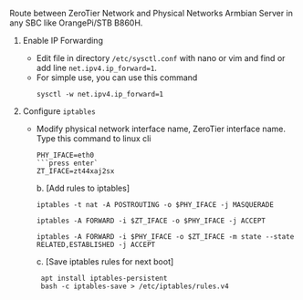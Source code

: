 Route between ZeroTier Network and Physical Networks Armbian Server in any SBC like OrangePi/STB B860H.

1. Enable IP Forwarding
   - Edit file in directory `/etc/sysctl.conf` with nano or vim and find or add line `net.ipv4.ip_forward=1`.
   - For simple use, you can use this command
     ```
     sysctl -w net.ipv4.ip_forward=1
     ```

2. Configure `iptables`
   - Modify physical network interface name, ZeroTier interface name. Type this command to linux cli
     ```
     PHY_IFACE=eth0
     ```press enter`
     ZT_IFACE=zt44xaj2sx
     ```

     b. [Add rules to iptables]

         iptables -t nat -A POSTROUTING -o $PHY_IFACE -j MASQUERADE

         iptables -A FORWARD -i $ZT_IFACE -o $PHY_IFACE -j ACCEPT

         iptables -A FORWARD -i $PHY_IFACE -o $ZT_IFACE -m state --state RELATED,ESTABLISHED -j ACCEPT

      c. [Save iptables rules for next boot]

          apt install iptables-persistent
          bash -c iptables-save > /etc/iptables/rules.v4
